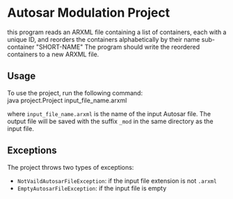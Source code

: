 # Autosar Modulation Project

this program reads an ARXML file containing a list of containers, each with a unique ID, and                                                                       reorders the containers alphabetically by their name sub- container "SHORT-NAME"                                                                                       The program should write the reordered containers to a new ARXML file.

## Usage

To use the project, run the following command:                                                                                                                                
java project.Project input_file_name.arxml


where `input_file_name.arxml` is the name of the input Autosar file. The output file will be saved with the suffix `_mod` in the same directory as the input file.

## Exceptions

The project throws two types of exceptions:

- `NotVaildAutosarFileException`: if the input file extension is not `.arxml`
- `EmptyAutosarFileException`: if the input file is empty
